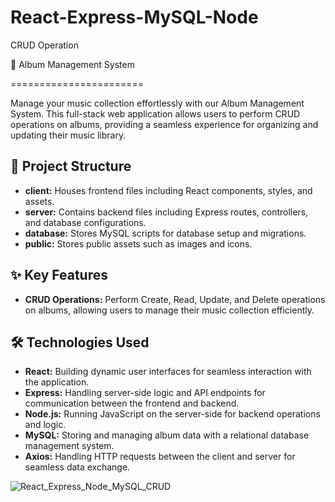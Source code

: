 # React-Express-MySQL-Node
CRUD Operation

🎵 Album Management System

=======================

Manage your music collection effortlessly with our Album Management System. This full-stack web application allows users to perform CRUD operations on albums, providing a seamless experience for organizing and updating their music library.

📁 Project Structure
-----------------
- **client:** Houses frontend files including React components, styles, and assets.
- **server:** Contains backend files including Express routes, controllers, and database configurations.
- **database:** Stores MySQL scripts for database setup and migrations.
- **public:** Stores public assets such as images and icons.

✨ Key Features
------------
- **CRUD Operations:** Perform Create, Read, Update, and Delete operations on albums, allowing users to manage their music collection efficiently.

🛠️ Technologies Used
-----------------
- **React:** Building dynamic user interfaces for seamless interaction with the application.
- **Express:** Handling server-side logic and API endpoints for communication between the frontend and backend.
- **Node.js:** Running JavaScript on the server-side for backend operations and logic.
- **MySQL:** Storing and managing album data with a relational database management system.
- **Axios:** Handling HTTP requests between the client and server for seamless data exchange.

![React_Express_Node_MySQL_CRUD](https://github.com/SarkissArmaniUS/React-Express-MySQL-Node/assets/97789627/a4e00958-aa04-47e8-b5c7-2fe21a5a0f77)

